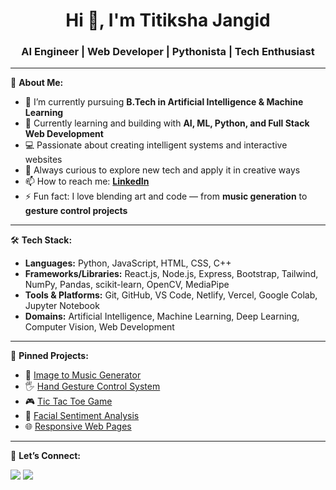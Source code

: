 <h1 align="center">Hi 👋, I'm Titiksha Jangid</h1>
<h3 align="center">AI Engineer | Web Developer | Pythonista | Tech Enthusiast</h3>

---

🚀 **About Me:**

- 🔭 I’m currently pursuing **B.Tech in Artificial Intelligence & Machine Learning**  
- 🌱 Currently learning and building with **AI, ML, Python, and Full Stack Web Development**
- 💻 Passionate about creating intelligent systems and interactive websites  
- 🧠 Always curious to explore new tech and apply it in creative ways  
- 📫 How to reach me: **[LinkedIn](https://www.linkedin.com/in/titiksha-jangid-60063b24b/)**  
- ⚡ Fun fact: I love blending art and code — from **music generation** to **gesture control projects**

---

🛠️ **Tech Stack:**

- **Languages:** Python, JavaScript, HTML, CSS, C++
- **Frameworks/Libraries:** React.js, Node.js, Express, Bootstrap, Tailwind, NumPy, Pandas, scikit-learn, OpenCV, MediaPipe
- **Tools & Platforms:** Git, GitHub, VS Code, Netlify, Vercel, Google Colab, Jupyter Notebook
- **Domains:** Artificial Intelligence, Machine Learning, Deep Learning, Computer Vision, Web Development

---


📌 **Pinned Projects:**

- 🎵 [Image to Music Generator](https://github.com/titiksha95/-Image-to-Music-Generator.git)
- 🖐️ [Hand Gesture Control System](https://github.com/titikshajangid/gesture-controller)
- 🎮 [Tic Tac Toe Game](https://github.com/titiksha95/Tic-Tac-Toe-Game.git)
- 🧠 [Facial Sentiment Analysis](https://github.com/titiksha95/Face-sentiment-analysis.git)
- 🌐 [Responsive Web Pages](https://github.com/titiksha95/Bootstrap.git)

---

💬 **Let’s Connect:**

<a href="https://www.linkedin.com/in/titiksha-jangid-60063b24b/" target="_blank"><img src="https://img.shields.io/badge/LinkedIn-blue?style=for-the-badge&logo=linkedin" /></a>
<a href="mailto:jangidtitiksha@gmail.com"><img src="https://img.shields.io/badge/Email-red?style=for-the-badge&logo=gmail&logoColor=white" /></a>
